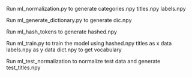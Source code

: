 Run ml_normalization.py to generate
  categories.npy
  titles.npy
  labels.npy

Run ml_generate_dictionary.py to generate
  dic.npy

Run ml_hash_tokens to generate
  hashed.npy

Run ml_train.py to train the model using
  hashed.npy titles as x data
  labels.npy as y data
  dict.npy to get vocabulary

Run ml_test_normalization to normalize test data and generate
  test_titles.npy